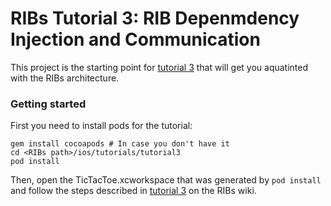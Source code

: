 # RIBs Tutorial 3: RIB Depenmdency Injection and Communication


This project is the starting point for [tutorial 3](https://github.com/uber/RIBs/wiki/iOS-Tutorial-3) that will get you aquatinted with the RIBs architecture.

### Getting started
First you need to install pods for the tutorial:

```
gem install cocoapods # In case you don't have it
cd <RIBs path>/ios/tutorials/tutorial3
pod install
```

Then, open the TicTacToe.xcworkspace that was generated by `pod install` and follow the steps described in [tutorial 3](https://github.com/uber/RIBs/wiki/iOS-Tutorial-3) on the RIBs wiki.
